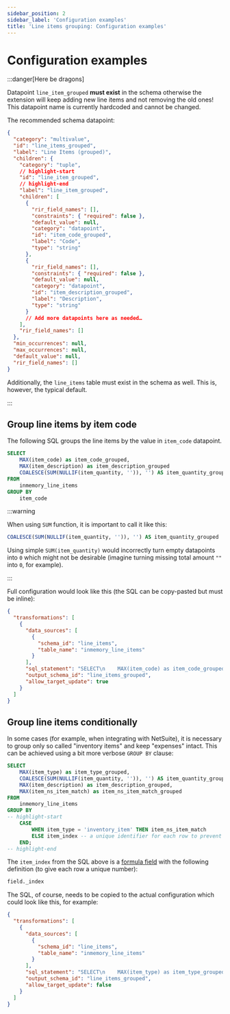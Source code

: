```yaml
---
sidebar_position: 2
sidebar_label: 'Configuration examples'
title: 'Line items grouping: Configuration examples'
---
```


# Configuration examples

:::danger[Here be dragons]

Datapoint `line_item_grouped` **must exist** in the schema otherwise the extension will keep adding new line items and not removing the old ones! This datapoint name is currently hardcoded and cannot be changed.

The recommended schema datapoint:

```json
{
  "category": "multivalue",
  "id": "line_items_grouped",
  "label": "Line Items (grouped)",
  "children": {
    "category": "tuple",
    // highlight-start
    "id": "line_item_grouped",
    // highlight-end
    "label": "line_item_grouped",
    "children": [
      {
        "rir_field_names": [],
        "constraints": { "required": false },
        "default_value": null,
        "category": "datapoint",
        "id": "item_code_grouped",
        "label": "Code",
        "type": "string"
      },
      {
        "rir_field_names": [],
        "constraints": { "required": false },
        "default_value": null,
        "category": "datapoint",
        "id": "item_description_grouped",
        "label": "Description",
        "type": "string"
      }
      // Add more datapoints here as needed…
    ],
    "rir_field_names": []
  },
  "min_occurrences": null,
  "max_occurrences": null,
  "default_value": null,
  "rir_field_names": []
}
```

Additionally, the `line_items` table must exist in the schema as well. This is, however, the typical default.

:::

## Group line items by item code

The following SQL groups the line items by the value in `item_code` datapoint.

```sql
SELECT
    MAX(item_code) as item_code_grouped,
    MAX(item_description) as item_description_grouped
    COALESCE(SUM(NULLIF(item_quantity, '')), '') AS item_quantity_grouped
FROM
    inmemory_line_items
GROUP BY
    item_code
```

:::warning

When using `SUM` function, it is important to call it like this:

```sql
COALESCE(SUM(NULLIF(item_quantity, '')), '') AS item_quantity_grouped
```

Using simple `SUM(item_quantity)` would incorrectly turn empty datapoints into `0` which might not be desirable (imagine turning missing total amount `""` into `0`, for example).

:::

Full configuration would look like this (the SQL can be copy-pasted but must be inline):

```json
{
  "transformations": [
    {
      "data_sources": [
        {
          "schema_id": "line_items",
          "table_name": "inmemory_line_items"
        }
      ],
      "sql_statement": "SELECT\n    MAX(item_code) as item_code_grouped,\n    MAX(item_description) as item_description_grouped\n    COALESCE(SUM(NULLIF(item_quantity, '')), '') AS item_quantity_grouped\nFROM\n    inmemory_line_items\nGROUP BY\n    item_code",
      "output_schema_id": "line_items_grouped",
      "allow_target_update": true
    }
  ]
}
```

## Group line items conditionally

In some cases (for example, when integrating with NetSuite), it is necessary to group only so called "inventory items" and keep "expenses" intact. This can be achieved using a bit more verbose `GROUP BY` clause:

```sql
SELECT
    MAX(item_type) as item_type_grouped,
    COALESCE(SUM(NULLIF(item_quantity, '')), '') AS item_quantity_grouped,
    MAX(item_description) as item_description_grouped,
    MAX(item_ns_item_match) as item_ns_item_match_grouped
FROM
    inmemory_line_items
GROUP BY
-- highlight-start
    CASE
        WHEN item_type = 'inventory_item' THEN item_ns_item_match
        ELSE item_index -- a unique identifier for each row to prevent grouping for 'expense' type rows
    END;
-- highlight-end
```

The `item_index` from the SQL above is a [formula field](../rossum-formulas/formula-fields.md) with the following definition (to give each row a unique number):

```py
field._index
```

The SQL, of course, needs to be copied to the actual configuration which could look like this, for example:

```json
{
  "transformations": [
    {
      "data_sources": [
        {
          "schema_id": "line_items",
          "table_name": "inmemory_line_items"
        }
      ],
      "sql_statement": "SELECT\n    MAX(item_type) as item_type_grouped,\n    COALESCE(SUM(NULLIF(item_quantity, '')), '') AS item_quantity_grouped,\n    MAX(item_description) as item_description_grouped,\n    MAX(item_ns_item_match) as item_ns_item_match_grouped\nFROM\n    inmemory_line_items\nGROUP BY\n    CASE\n        WHEN item_type = 'inventory_item' THEN item_ns_item_match\n        ELSE item_index -- a unique identifier for each row to prevent grouping for 'expense' type rows\n    END;",
      "output_schema_id": "line_items_grouped",
      "allow_target_update": false
    }
  ]
}
```
